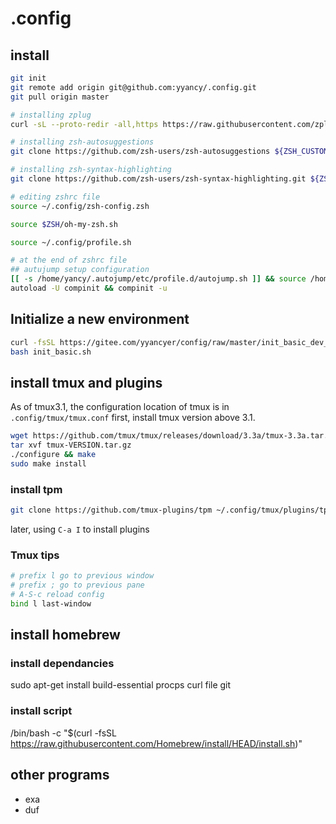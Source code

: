 # .config


## install 
``` bash
git init
git remote add origin git@github.com:yyancy/.config.git
git pull origin master

# installing zplug
curl -sL --proto-redir -all,https https://raw.githubusercontent.com/zplug/installer/master/installer.zsh | zsh

# installing zsh-autosuggestions
git clone https://github.com/zsh-users/zsh-autosuggestions ${ZSH_CUSTOM:-~/.oh-my-zsh/custom}/plugins/zsh-autosuggestions

# installing zsh-syntax-highlighting
git clone https://github.com/zsh-users/zsh-syntax-highlighting.git ${ZSH_CUSTOM:-~/.oh-my-zsh/custom}/plugins/zsh-syntax-highlighting

# editing zshrc file
source ~/.config/zsh-config.zsh

source $ZSH/oh-my-zsh.sh

source ~/.config/profile.sh

# at the end of zshrc file
## autujump setup configuration
[[ -s /home/yancy/.autojump/etc/profile.d/autojump.sh ]] && source /home/yancy/.autojump/etc/profile.d/autojump.sh
autoload -U compinit && compinit -u

```

## Initialize a new environment
``` bash
curl -fsSL https://gitee.com/yyancyer/config/raw/master/init_basic_dev_env.sh -o init_basic.sh
bash init_basic.sh
```

## install tmux and plugins
As of tmux3.1, the configuration location of tmux is in `.config/tmux/tmux.conf`
first, install tmux version above 3.1.
```bash
wget https://github.com/tmux/tmux/releases/download/3.3a/tmux-3.3a.tar.gz
tar xvf tmux-VERSION.tar.gz
./configure && make
sudo make install

```
### install tpm
```bash
git clone https://github.com/tmux-plugins/tpm ~/.config/tmux/plugins/tpm
```
later, using `C-a I` to install plugins

### Tmux tips
```bash
# prefix l go to previous window
# prefix ; go to previous pane
# A-S-c reload config
bind l last-window
```

## install homebrew
### install dependancies
sudo apt-get install build-essential procps curl file git
### install script
/bin/bash -c "$(curl -fsSL https://raw.githubusercontent.com/Homebrew/install/HEAD/install.sh)"

## other programs
* exa
* duf
